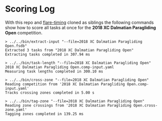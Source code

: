 # Scoring Log

With this repo and [flare-timing](https://github.com/BlockScope/flare-timing)
cloned as siblings the following commands show how to score all tasks at once
for the **2018 XC Dalmatian Paragliding Open** competition.

```
> ../../bin/extract-input "--file=2018 XC Dalmatian Paragliding Open.fsdb"
Extracted 3 tasks from "2018 XC Dalmatian Paragliding Open"
Extracting tasks completed in 307.94 ms

> ../../bin/task-length "--file=2018 XC Dalmatian Paragliding Open"
2018 XC Dalmatian Paragliding Open.comp-input.yaml
Measuring task lengths completed in 300.10 ms

> ../../bin/cross-zone "--file=2018 XC Dalmatian Paragliding Open"
Reading competition from '2018 XC Dalmatian Paragliding Open.comp-input.yaml'
Tracks crossing zones completed in 5.00 s

> ../../bin/tag-zone "--file=2018 XC Dalmatian Paragliding Open"
Reading zone crossings from '2018 XC Dalmatian Paragliding Open.cross-zone.yaml'
Tagging zones completed in 139.25 ms
```
